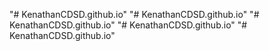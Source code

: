 "# KenathanCDSD.github.io" 
"# KenathanCDSD.github.io" 
"# KenathanCDSD.github.io" 
"# KenathanCDSD.github.io" 
"# KenathanCDSD.github.io" 
